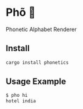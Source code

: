 # Phõ 🍜

Phonetic Alphabet Renderer

## Install

``` bash
cargo install phonetics
```

## Usage Example

``` bash
$ pho hi
hotel india
```

